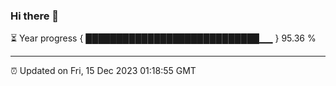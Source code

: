 ### Hi there 👋

⏳ Year progress { ████████████████████████████▁▁ } 95.36 %

---

⏰ Updated on Fri, 15 Dec 2023 01:18:55 GMT


